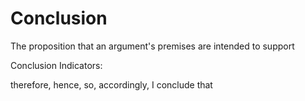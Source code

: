 # Conclusion

The proposition that an argument's premises are intended to support

Conclusion Indicators:

therefore, hence, so, accordingly, I conclude that